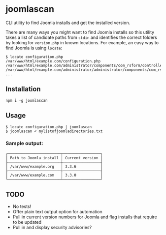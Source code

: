 # joomlascan

CLI utility to find Joomla installs and get the installed version.

There are many ways you might want to find Joomla installs so this utility takes a list of candidate paths
from `stdin` and identifies the correct folders by looking for `version.php` in known locations. For example, an easy 
way to find Joomla is using `locate`:

```
$ locate configuration.php
/var/www/html/example.com/configuration.php
/var/www/html/example.com/administrator/components/com_rsform/controllers/configuration.php
/var/www/html/example.com/administrator/administrator/components/com_rsform/models/configuration.php
...
```

## Installation

```
npm i -g joomlascan
```


## Usage

```
$ locate configuration.php | joomlascan
$ joomlascan < mylistofjoomladirectories.txt
```

### Sample output:

```
┌────────────────────────┬─────────────────┐
│ Path to Joomla install │ Current version │
├────────────────────────┼─────────────────┤
│ /var/www/example.org   │ 3.3.6           │
├────────────────────────┼─────────────────┤
│ /var/www/example.com   │ 3.3.0           │
└────────────────────────┴─────────────────┘
```

## TODO

- No tests!
- Offer plain text output option for automation
- Pull in current version numbers for Joomla and flag installs that require to be updated
- Pull in and display security advisories?
